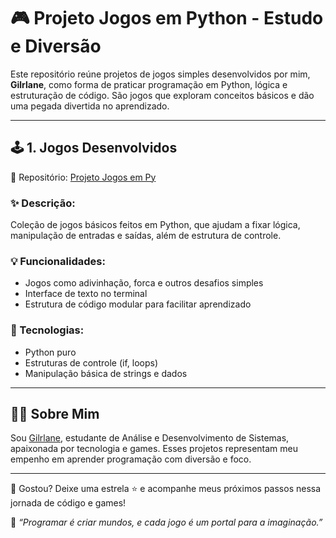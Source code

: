 # 🎮 Projeto Jogos em Python - Estudo e Diversão

Este repositório reúne projetos de jogos simples desenvolvidos por mim, **Gilrlane**, como forma de praticar programação em Python, lógica e estruturação de código. São jogos que exploram conceitos básicos e dão uma pegada divertida no aprendizado.

---

## 🕹️ 1. Jogos Desenvolvidos

🔗 Repositório: [Projeto Jogos em Py](https://github.com/Gilrlane/Projeto-Jogos-em-Py)

### ✨ Descrição:  
Coleção de jogos básicos feitos em Python, que ajudam a fixar lógica, manipulação de entradas e saídas, além de estrutura de controle.

### 💡 Funcionalidades:  
- Jogos como adivinhação, forca e outros desafios simples  
- Interface de texto no terminal  
- Estrutura de código modular para facilitar aprendizado

### 🚀 Tecnologias:  
- Python puro  
- Estruturas de controle (if, loops)  
- Manipulação básica de strings e dados

---

## 👩‍💻 Sobre Mim

Sou [Gilrlane](https://www.linkedin.com/in/gilrlane/), estudante de Análise e Desenvolvimento de Sistemas, apaixonada por tecnologia e games. Esses projetos representam meu empenho em aprender programação com diversão e foco.

---

📌 Gostou? Deixe uma estrela ⭐ e acompanhe meus próximos passos nessa jornada de código e games!

🌼 *“Programar é criar mundos, e cada jogo é um portal para a imaginação.”*

